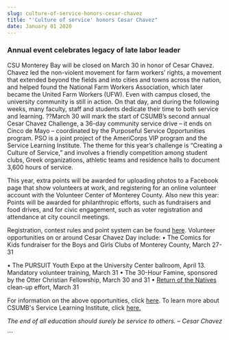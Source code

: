 ```yaml
---
slug: culture-of-service-honors-cesar-chavez
title: "'Culture of service' honors Cesar Chavez"
date: January 01 2020
---
```


 
<h3>Annual event celebrates legacy of late labor leader</h3>
<p>
  CSU Monterey Bay will be closed on March 30 in honor of Cesar Chavez. Chavez
  led the non-violent movement for farm workers’ rights, a movement that
  extended beyond the fields and into cities and towns across the nation, and
  helped found the National Farm Workers Association, which later became the
  United Farm Workers (UFW). Even with campus closed, the university community
  is still in action. On that day, and during the following weeks, many faculty,
  staff and students dedicate their time to both service and learning. ??March
  30 will mark the start of CSUMB’s second annual Cesar Chavez Challenge, a
  36-day community service drive – it ends on Cinco de Mayo – coordinated by the
  Purposeful Service Opportunities program. PSO is a joint project of the
  AmeriCorps VIP program and the Service Learning Institute. The theme for this
  year’s challenge is “Creating a Culture of Service,” and involves a friendly
  competition among student clubs, Greek organizations, athletic teams and
  residence halls to document 3,600 hours of service.
</p>
<p>
  This year, extra points will be awarded for uploading photos to a Facebook
  page that show volunteers at work, and registering for an online volunteer
  account with the Volunteer Center of Monterey County. Also new this year:
  Points will be awarded for philanthropic efforts, such as fundraisers and food
  drives, and for civic engagement, such as voter registration and attendance at
  city council meetings.
</p>
<p>
  Registration, contest rules and point system can be found
  <a href="https://service.csumb.edu/cesar-chavez-challenge">here</a>. Volunteer
  opportunities on or around Cesar Chavez Day include: • The Comics for Kids
  fundraiser for the Boys and Girls Clubs of Monterey County, March 27-31
</p>
<p>
  • The PURSUIT Youth Expo at the University Center ballroom, April 13.
  Mandatory volunteer training, March 31 • The 30-Hour Famine, sponsored by the
  Otter Christian Fellowship, March 30 and 31 •
  <a href="https://ron.csumb.edu/">Return of the Natives</a> clean-up effort,
  March 31
</p>
<p>
  For information on the above opportunities, click
  <a href="https://service.csumb.edu/purposeful-service-opportunities">here</a>.
  To learn more about CSUMB's Service Learning Institute, click
  <a href="https://service.csumb.edu">here.</a>
</p>
<p>
  <em
    >The end of all education should surely be service to others. – Cesar
    Chavez</em
  >
</p>
```
